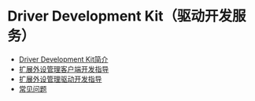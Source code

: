 # Driver Development Kit（驱动开发服务）

- [Driver Development Kit简介](driverdevelopment-overview.md)
- [扩展外设管理客户端开发指导](externaldevice-guidelines.md)
- [扩展外设管理驱动开发指导](driverextensionability.md)
- [常见问题](commonproblems.md)